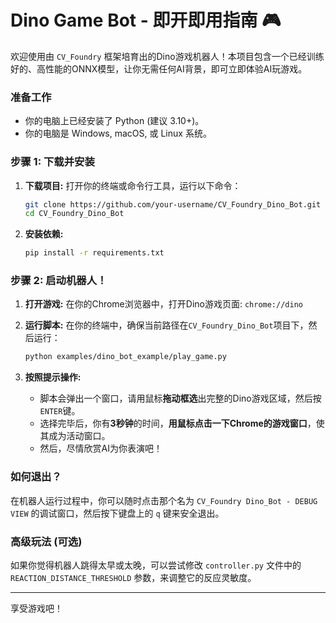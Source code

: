 # Dino Game Bot - 即开即用指南 🎮

欢迎使用由 `CV_Foundry` 框架培育出的Dino游戏机器人！本项目包含一个已经训练好的、高性能的ONNX模型，让你无需任何AI背景，即可立即体验AI玩游戏。

### **准备工作**

-   你的电脑上已经安装了 Python (建议 3.10+)。
-   你的电脑是 Windows, macOS, 或 Linux 系统。

### **步骤 1: 下载并安装**

1.  **下载项目:**
    打开你的终端或命令行工具，运行以下命令：
    ```bash
    git clone https://github.com/your-username/CV_Foundry_Dino_Bot.git
    cd CV_Foundry_Dino_Bot
    ```

2.  **安装依赖:**
    ```bash
    pip install -r requirements.txt
    ```

### **步骤 2: 启动机器人！**

1.  **打开游戏:**
    在你的Chrome浏览器中，打开Dino游戏页面: `chrome://dino`

2.  **运行脚本:**
    在你的终端中，确保当前路径在`CV_Foundry_Dino_Bot`项目下，然后运行：
    ```bash
    python examples/dino_bot_example/play_game.py
    ```

3.  **按照提示操作:**
    *   脚本会弹出一个窗口，请用鼠标**拖动框选**出完整的Dino游戏区域，然后按`ENTER`键。
    *   选择完毕后，你有**3秒钟**的时间，**用鼠标点击一下Chrome的游戏窗口**，使其成为活动窗口。
    *   然后，尽情欣赏AI为你表演吧！

### **如何退出？**

在机器人运行过程中，你可以随时点击那个名为 `CV_Foundry Dino_Bot - DEBUG VIEW` 的调试窗口，然后按下键盘上的 `q` 键来安全退出。

### **高级玩法 (可选)**

如果你觉得机器人跳得太早或太晚，可以尝试修改 `controller.py` 文件中的 `REACTION_DISTANCE_THRESHOLD` 参数，来调整它的反应灵敏度。

---
享受游戏吧！
